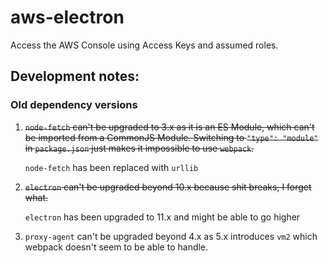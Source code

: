 # aws-electron
Access the AWS Console using Access Keys and assumed roles.

## Development notes:
### Old dependency versions
1. ~~`node-fetch` can't be upgraded to 3.x as it is an ES Module, which can't be
   imported from a CommonJS Module.  Switching to `"type": "module"` in
   `package.json` just makes it impossible to use `webpack`.~~  

   `node-fetch` has been replaced with `urllib` 

1. ~~`electron` can't be upgraded beyond 10.x because shit breaks, I forget what.~~

   `electron` has been upgraded to 11.x and might be able to go higher

1. `proxy-agent` can't be upgraded beyond 4.x as 5.x introduces `vm2` which webpack
   doesn't seem to be able to handle.

